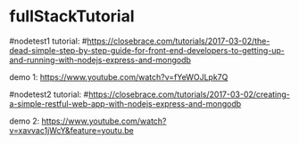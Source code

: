 # fullStackTutorial

#nodetest1 tutorial:
#https://closebrace.com/tutorials/2017-03-02/the-dead-simple-step-by-step-guide-for-front-end-developers-to-getting-up-and-running-with-nodejs-express-and-mongodb

demo 1: 
https://www.youtube.com/watch?v=fYeWOJLpk7Q

#nodetest2 tutorial:
#https://closebrace.com/tutorials/2017-03-02/creating-a-simple-restful-web-app-with-nodejs-express-and-mongodb

demo 2: 
https://www.youtube.com/watch?v=xavvac1jWcY&feature=youtu.be
